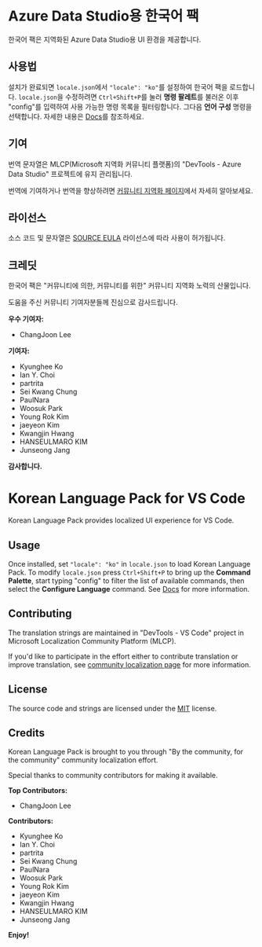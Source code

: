 ﻿#  Azure Data Studio용 한국어 팩

한국어 팩은 지역화된 Azure Data Studio용 UI 환경을 제공합니다.

## 사용법

설치가 완료되면 `locale.json`에서 `"locale": "ko"`를 설정하여 한국어 팩을 로드합니다. `locale.json`을 수정하려면 `Ctrl+Shift+P`를 눌러 **명령 팔레트**를 불러온 이후 "config"를 입력하여 사용 가능한 명령 목록을 필터링합니다. 그다음 **언어 구성** 명령을 선택합니다. 자세한 내용은 [Docs](https://go.microsoft.com/fwlink/?LinkId=761051)를 참조하세요.

## 기여

번역 문자열은 MLCP(Microsoft 지역화 커뮤니티 플랫폼)의 "DevTools - Azure Data Studio" 프로젝트에 유지 관리됩니다.

번역에 기여하거나 번역을 향상하려면 [커뮤니티 지역화 페이지](https://aka.ms/vscodeloc)에서 자세히 알아보세요.

## 라이선스

소스 코드 및 문자열은 [SOURCE EULA](https://github.com/Microsoft/azuredatastudio/blob/master/LICENSE.txt) 라이선스에 따라 사용이 허가됩니다.

## 크레딧

한국어 팩은 "커뮤니티에 의한, 커뮤니티를 위한" 커뮤니티 지역화 노력의 산물입니다.

도움을 주신 커뮤니티 기여자분들께 진심으로 감사드립니다.

**우수 기여자:**

* ChangJoon Lee

**기여자:**

* Kyunghee Ko
* Ian Y. Choi
* partrita
* Sei Kwang Chung
* PaulNara
* Woosuk Park
* Young Rok Kim
* jaeyeon Kim
* Kwangjin Hwang
* HANSEULMARO KIM
* Junseong Jang

**감사합니다.**

#  Korean Language Pack for VS Code

Korean Language Pack provides localized UI experience for VS Code.

## Usage

Once installed, set `"locale": "ko"` in `locale.json` to load Korean Language Pack. To modify `locale.json` press `Ctrl+Shift+P` to bring up the **Command Palette**, start typing "config" to filter the list of available commands, then select the **Configure Language** command. See [Docs](https://go.microsoft.com/fwlink/?LinkId=761051) for more information.

## Contributing

The translation strings are maintained in "DevTools - VS Code" project in Microsoft Localization Community Platform (MLCP).

If you'd like to participate in the effort either to contribute translation or improve translation, see [community localization page](https://aka.ms/vscodeloc) for more information.

## License

The source code and strings are licensed under the [MIT](https://github.com/Microsoft/vscode-loc/blob/master/LICENSE.md) license.

## Credits

Korean Language Pack is brought to you through "By the community, for the community" community localization effort.

Special thanks to community contributors for making it available.

**Top Contributors:**

* ChangJoon Lee

**Contributors:**

* Kyunghee Ko
* Ian Y. Choi
* partrita
* Sei Kwang Chung
* PaulNara
* Woosuk Park
* Young Rok Kim
* jaeyeon Kim
* Kwangjin Hwang
* HANSEULMARO KIM
* Junseong Jang

**Enjoy!**

